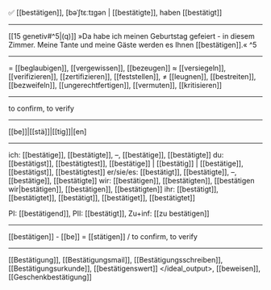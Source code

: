 ✅ [[bestätigen]], [bəˈʃtɛːtɪɡən | [[bestätigte]], haben [[bestätigt]]

---
[[15 genetiv#^5|(q)]] »Da habe ich meinen Geburtstag gefeiert - in diesem Zimmer. Meine Tante und meine Gäste werden es Ihnen [[bestätigen]].« ^5

---
= [[beglaubigen]], [[vergewissen]], [[bezeugen]]
≈ [[versiegeln]], [[verifizieren]], [[zertifizieren]], [[feststellen]],
≠ [[leugnen]], [[bestreiten]], [[bezweifeln]],  [[ungerechtfertigen]],  [[vermuten]], [[kritisieren]]

---
to confirm, to verify

---
[[be]]|[[stä]]|[[tig]]|[en]

---
ich: [[bestätige]], [[bestätigte]], –, [[bestätige]], [[bestätigte]]
du: [[bestätigst]], [[bestätigtest]], [[bestätige]] | [[bestätig]] | [[bestätige]], [[bestätigst]], [[bestätigtest]]
er/sie/es: [[bestätigt]], [[bestätigte]], –, [[bestätige]], [[bestätigte]]
wir: [[bestätigen]], [[bestätigten]], [[bestätigen wir|bestätigen]], [[bestätigen]], [[bestätigten]]
ihr: [[bestätigt]], [[bestätigtet]], [[bestätigt]], [[bestätiget]], [[bestätigtet]]

PI: [[bestätigend]], PII: [[bestätigt]], Zu+inf: [[zu bestätigen]]

---
[[bestätigen]] - [[be]] = [[stätigen]] / to confirm, to verify

---
[[Bestätigung]], [[Bestätigungsmail]], [[Bestätigungsschreiben]], [[Bestätigungsurkunde]], [[bestätigenswert]]
</ideal_output>, [[beweisen]], [[Geschenkbestätigung]]